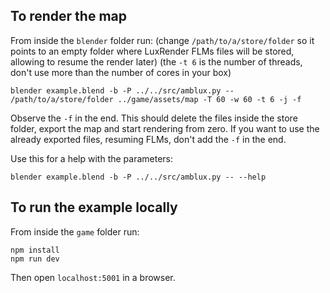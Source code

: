 ## To render the map

From inside the `blender` folder run:
(change `/path/to/a/store/folder` so it points to an empty folder where LuxRender FLMs files will be stored, allowing to resume the render later)
(the `-t 6` is the number of threads, don't use more than the number of cores in your box)

```
blender example.blend -b -P ../../src/amblux.py -- /path/to/a/store/folder ../game/assets/map -T 60 -w 60 -t 6 -j -f
```

Observe the `-f` in the end. This should delete the files inside the store folder, export the map and start rendering from zero.
If you want to use the already exported files, resuming FLMs, don't add the `-f` in the end.

Use this for a help with the parameters:

```
blender example.blend -b -P ../../src/amblux.py -- --help
```


## To run the example locally

From inside the `game` folder run:

```
npm install
npm run dev
```

Then open `localhost:5001` in a browser.
